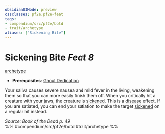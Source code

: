```yaml
---
obsidianUIMode: preview
cssclasses: pf2e,pf2e-feat
tags:
- compendium/src/pf2e/botd
- trait/archetype
aliases: ["Sickening Bite"]
---
```

# Sickening Bite  *Feat 8*  
[archetype](rules/traits/archetype.md "Archetype Feat Trait")  

- **Prerequisites**: [Ghoul Dedication](compendium/feats/ghoul-dedication-botd.md)

Your saliva causes severe nausea and mild fever in the living, weakening them so that you can more easily finish them off. When you critically hit a creature with your jaws, the creature is [sickened](rules/conditions.md#Sickened). This is a [disease](rules/traits/disease.md "Disease Effect Trait") effect. If you are satiated, you can end your satiation to make the target [sickened](rules/conditions.md#Sickened) on a regular hit instead.

*Source: Book of the Dead p. 49*  
%% #compendium/src/pf2e/botd #trait/archetype %%